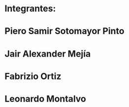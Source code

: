 # Integrantes:
# Piero Samir Sotomayor Pinto
# Jair Alexander Mejía
# Fabrizio Ortiz
# Leonardo Montalvo
